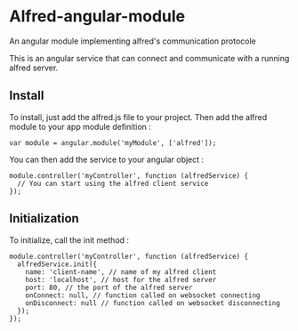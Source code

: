 # Alfred-angular-module
An angular module implementing alfred's communication protocole

This is an angular service that can connect and communicate with a running alfred server.
## Install
To install, just add the alfred.js file to your project. Then add the alfred module to your app module definition :

`var module = angular.module('myModule', ['alfred']);`

You can then add the service to your angular object :

```
module.controller('myController', function (alfredService) {
  // You can start using the alfred client service
});
```

## Initialization
To initialize, call the init method :

```
module.controller('myController', function (alfredService) {
  alfredService.init({
    name: 'client-name', // name of my alfred client
    host: 'localhost', // host for the alfred server
    port: 80, // the port of the alfred server
    onConnect: null, // function called on websocket connecting
    onDisconnect: null // function called on websocket disconnecting
  });
});
```
